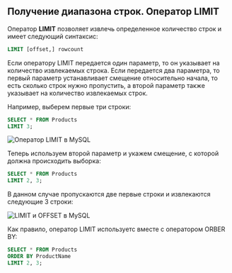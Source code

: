 ## Получение диапазона строк. Оператор LIMIT

Оператор **LIMIT** позволяет извлечь определенное количество строк и имеет следующий синтаксис:

```sql
LIMIT [offset,] rowcount
```

Если оператору LIMIT передается один параметр, то он указывает на количество извлекаемых строка. Если передается два параметра, то первый параметр устанавливает 
смещение относительно начала, то есть сколько строк нужно пропустить, а второй параметр также указывает на количество извлекаемых строк.

Например, выберем первые три строки:

```sql
SELECT * FROM Products
LIMIT 3;
```

![Оператор LIMIT в MySQL](https://metanit.com/sql/mysql/pics/4.13.png)

Теперь используем второй параметр и укажем смещение, с которой должна происходить выборка:

```sql
SELECT * FROM Products
LIMIT 2, 3;
```

В данном случае пропускаются две первые строки и извлекаются следующие 3 строки:

![LIMIT и OFFSET в MySQL](https://metanit.com/sql/mysql/pics/4.14.png)

Как правило, оператор LIMIT используетс вместе с оператором ORBER BY:

```sql
SELECT * FROM Products
ORDER BY ProductName
LIMIT 2, 3;
```


